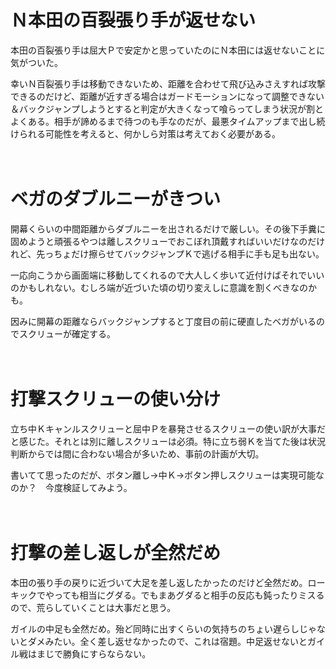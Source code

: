 # Ｎ本田の百裂張り手が返せない

本田の百裂張り手は屈大Ｐで安定かと思っていたのにＮ本田には返せないことに気がついた。

幸いＮ百裂張り手は移動できないため、距離を合わせて飛び込みさえすれば攻撃できるのだけど、距離が近すぎる場合はガードモーションになって調整できない＆バックジャンプしようとすると判定が大きくなって喰らってしまう状況が割とよくある。相手が諦めるまで待つのも手なのだが、最悪タイムアップまで出し続けられる可能性を考えると、何かしら対策は考えておく必要がある。

　
　

# ベガのダブルニーがきつい

開幕くらいの中間距離からダブルニーを出されるだけで厳しい。その後下手糞に固めようと頑張るやつは離しスクリューでおこぼれ頂戴すればいいだけなのだけれど、先っちょだけ擦らせてバックジャンプＫで逃げる相手に手も足も出ない。

一応向こうから画面端に移動してくれるので大人しく歩いて近付けばそれでいいのかもしれない。むしろ端が近づいた頃の切り変えしに意識を割くべきなのかも。

因みに開幕の距離ならバックジャンプすると丁度目の前に硬直したベガがいるのでスクリューが確定する。

　
　

# 打撃スクリューの使い分け

立ち中Ｋキャンルスクリューと屈中Ｐを暴発させるスクリューの使い訳が大事だと感じた。それとは別に離しスクリューは必須。特に立ち弱Ｋを当てた後は状況判断からでは間に合わない場合が多いため、事前の計画が大切。

書いてて思ったのだが、ボタン離し→中Ｋ→ボタン押しスクリューは実現可能なのか？　今度検証してみよう。

　
　

# 打撃の差し返しが全然だめ

本田の張り手の戻りに近づいて大足を差し返したかったのだけど全然だめ。ローキックでやっても相当にグダる。でもまあグダると相手の反応も鈍ったりミスるので、荒らしていくことは大事だと思う。

ガイルの中足も全然だめ。殆ど同時に出すくらいの気持ちのちょい遅らしじゃないとダメみたい。全く差し返せなかったので、これは宿題。中足返せないとガイル戦はまじで勝負にすらならない。
